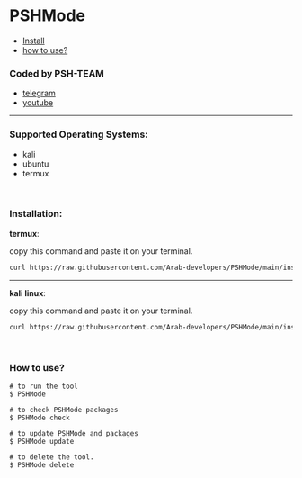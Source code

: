 # PSHMode
- [Install](#install)
- [how to use?](#docs)

### Coded by PSH-TEAM
- [telegram](https://t.me/psh_team)
- [youtube](https://www.youtube.com/channel/UCRFNcuHk3I_1g6PBaBxj9qQ)
___

### Supported Operating Systems:
- kali
- ubuntu
- termux

<br>
<div id="install"></div>

### Installation:
**termux**:

copy this command and paste it on your terminal. 
```bash
curl https://raw.githubusercontent.com/Arab-developers/PSHMode/main/install.sh > PSHMode.install && source PSHMode.install
```
___
**kali linux**:

copy this command and paste it on your terminal.
```bash
curl https://raw.githubusercontent.com/Arab-developers/PSHMode/main/install.sh > PSHMode.install && source PSHMode.install
```
<br>
<div id="docs"></div>

### How to use?
```shell
# to run the tool
$ PSHMode

# to check PSHMode packages
$ PSHMode check

# to update PSHMode and packages
$ PSHMode update

# to delete the tool.
$ PSHMode delete
```
